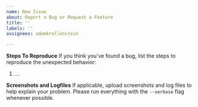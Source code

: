 ```yaml
---
name: New Issue
about: Report a Bug or Request a Feature
title: ''
labels: ''
assignees: adamkrellenstein

---
```


**Steps To Reproduce**
If you think you've found a bug, list the steps to reproduce the unexpected behavior:
1. ...

**Screenshots and Logfiles**
If applicable, upload screenshots and log files to help explain your problem. Please run everything with the `--verbose` flag whenever possible.
